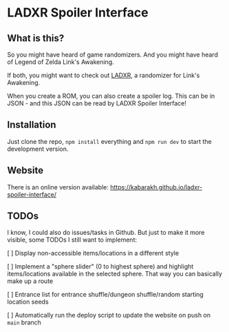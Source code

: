 # LADXR Spoiler Interface

## What is this? 

So you might have heard of game randomizers. And you might have heard of Legend of Zelda Link's Awakening. 

If both, you might want to check out [LADXR](http://ladxr.daid.eu/), a randomizer for Link's Awakening.

When you create a ROM, you can also create a spoiler log. This can be in JSON - and this JSON can be read by
LADXR Spoiler Interface!

## Installation

Just clone the repo, `npm install` everything and `npm run dev` to start the development version.

## Website

There is an online version available: https://kabarakh.github.io/ladxr-spoiler-interface/

## TODOs

I know, I could also do issues/tasks in Github. But just to make it more visible, some TODOs I still want to implement:

[ ] Display non-accessible items/locations in a different style

[ ] Implement a "sphere slider" (0 to highest sphere) and highlight items/locations available in the selected sphere.
That way you can basically make up a route

[ ] Entrance list for entrance shuffle/dungeon shuffle/random starting location seeds

[ ] Automatically run the deploy script to update the website on push on `main` branch
